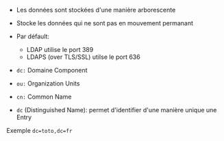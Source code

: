 * Les données sont stockées d'une manière arborescente
* Stocke les données qui ne sont pas en mouvement permanant

* Par défault:
    * LDAP utilise le port 389
    * LDAPS (over TLS/SSL) utilse le port 636

* ```dc:``` Domaine Component
* ```ou:``` Organization Units
* ```cn:``` Common Name
* ```dc``` (Distinguished Name): permet d'identifier d'une manière unique une Entry

Exemple
```dc=toto,dc=fr```